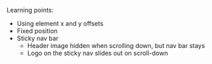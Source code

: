 Learning points:

* Using element x and y offsets
* Fixed position
* Sticky nav bar
  * Header image hidden when scrolling down, but nav bar stays
  * Logo on the sticky nav slides out on scroll-down
